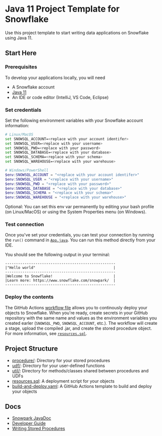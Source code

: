 # Java 11 Project Template for Snowflake

Use this project template to start writing data applications on Snowflake using Java 11.

## Start Here

### Prerequisites

To develop your applications locally, you will need

- A Snowflake account
- [Java 11](https://adoptium.net/temurin/releases/?version=11)
- An IDE or code editor (IntelliJ, VS Code, Eclipse)

### Set credentials

Set the following environment variables with your Snowflake account information:

```bash
# Linux/MacOS
set SNOWSQL_ACCOUNT=<replace with your account identifer>
set SNOWSQL_USER=<replace with your username>
set SNOWSQL_PWD=<replace with your password>
set SNOWSQL_DATABASE=<replace with your database>
set SNOWSQL_SCHEMA=<replace with your schema>
set SNOWSQL_WAREHOUSE=<replace with your warehouse>
```

```powershell
# Windows/PowerShell
$env:SNOWSQL_ACCOUNT = "<replace with your account identifer>"
$env:SNOWSQL_USER = "<replace with your username>"
$env:SNOWSQL_PWD = "<replace with your password>"
$env:SNOWSQL_DATABASE = "<replace with your database>"
$env:SNOWSQL_SCHEMA = "<replace with your schema>"
$env:SNOWSQL_WAREHOUSE = "<replace with your warehouse>"
```

Optional: You can set this env var permanently by editing your bash profile (on Linux/MacOS) or using the System Properties menu (on Windows).

### Test connection

Once you've set your credentials, you can test your connection by running the `run()` command in [`App.java`](src/main/java/org/example/procedure/App.java). You can run this method directly from your IDE.

You should see the following output in your terminal:

```log
---------------------------------------------------
|"Hello world"                                    |
---------------------------------------------------
|Welcome to Snowflake!                            |
|Learn more: https://www.snowflake.com/snowpark/  |
---------------------------------------------------
```

### Deploy the contents

The GitHub Actions [workflow file](.github/workflows/build-and-deploy.yml) allows you to continously deploy your objects to Snowflake. When you're ready, create secrets in your GitHub repository with the same name and values as the environment variables you created earler (`SNOWSQL_PWD`, `SNOWSQL_ACCOUNT`, etc.). The workflow will create a stage, upload the compiled .jar, and create the stored procedure object. For more information, see [`resources.sql`](resources.sql).

## Project Structure

- [procedure/](src/main/java/org/example/procedure/): Directory for your stored procedures
- [udf/](src/main/java/org/example/udf/): Directory for your user-defined functions
- [util/](src/main/java/org/example/util/): Directory for methods/classes shared between procedures and UDFs
- [resources.sql](resources.sql): A deployment script for your objects
- [build-and-deploy.yaml](.github/workflows/build-and-deploy.yml): A GitHub Actions template to build and deploy your objects

## Docs

- [Snowpark JavaDoc](https://docs.snowflake.com/en/developer-guide/snowpark/reference/java/index.html)
- [Developer Guide](https://docs.snowflake.com/developer-guide/snowpark/java/index.html)
- [Writing Stored Procedures](https://docs.snowflake.com/en/sql-reference/stored-procedures-java.html)
